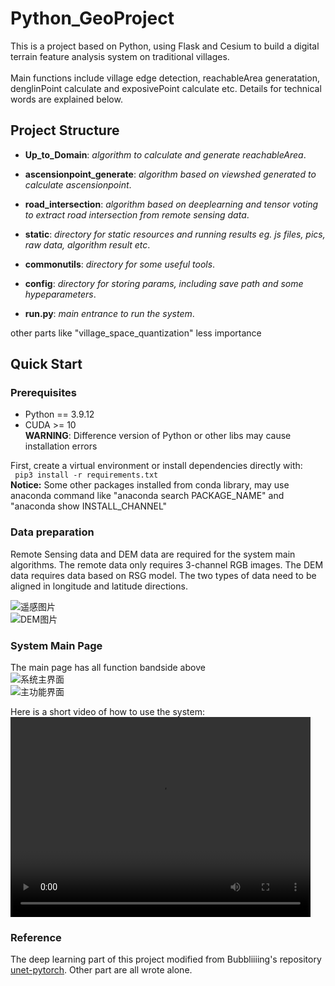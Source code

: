 # Python_GeoProject
This is a project based on Python, using Flask and Cesium to build a digital terrain feature analysis system on
traditional villages.<br>
<br>Main functions include village edge detection, reachableArea generatation, denglinPoint calculate and exposivePoint calculate etc.
Details for technical words are explained below.

## Project Structure
* **Up_to_Domain**: *algorithm to calculate and generate reachableArea*.<br>
* **ascensionpoint_generate**: *algorithm based on viewshed generated to calculate ascensionpoint*.<br>
* **road_intersection**: *algorithm based on deeplearning and tensor voting to extract road intersection from remote sensing data*.<br>
* **static**: *directory for static resources and running results eg. js files, pics, raw data, algorithm result etc*.<br>
* **commonutils**: *directory for some useful tools*.<br>
* **config**: *directory for storing params, including save path and some hypeparameters*.<br>

* **run.py**: *main entrance to run the system*.<br>

other parts like "village_space_quantization" less importance
## Quick Start
### Prerequisites
* Python == 3.9.12
* CUDA >= 10 <br>
**WARNING**: Difference version of Python or other libs may cause installation errors<br>

First, create a virtual environment or install dependencies directly with:<br>
``` pip3 install -r requirements.txt```<br>
**Notice:** Some other packages installed from conda library, may use anaconda command like "anaconda search PACKAGE_NAME" 
and "anaconda show INSTALL_CHANNEL"

### Data preparation
Remote Sensing data and DEM data are required for the system main algorithms.
The remote data only requires 3-channel RGB images. The DEM data requires data based on RSG model. The two types of data 
need to be aligned in longitude and latitude directions.<br>

![遥感图片](./QMC.png)<br>
![DEM图片](./QMC_dem.png)<br>

### System Main Page
The main page has all function bandside above<br>
![系统主界面](./main_page.png)<br>
![主功能界面](./main_part.png)<br>

Here is a short video of how to use the system:<br>
<video src="./系统演示视频.mp4" width="480" height="320" controls>

### Reference
The deep learning part of this project modified from Bubbliiiing's repository [unet-pytorch](https://github.com/bubbliiiing/unet-pytorch.git).
Other part are all wrote alone.

